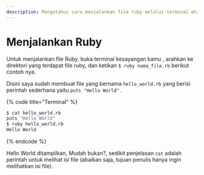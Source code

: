 ```yaml
---
description: Mengetahui cara menjalankan file ruby melalui terminal atau cli.
---
```


# Menjalankan Ruby

Untuk menjalankan file Ruby, buka terminal kesayangan kamu , arahkan ke direktori yang terdapat file ruby,  dan ketikan `$ ruby nama_file.rb` berikut contoh nya.

Disini saya sudah membuat file yang bernama  `hello_world.rb` yang berisi perintah sederhana yaitu `puts "Hello World"` .

{% code title="Terminal" %}
```bash
$ cat hello_world.rb
puts "Hello World"
$ ruby hello_world.rb
Hello World
```
{% endcode %}

Hello World ditampilkan, Mudah bukan?,  sedikit penjelasan `cat` adalah perintah untuk melihat isi file \(abaikan saja, tujuan penulis hanya ingin melihatkan isi file\).

